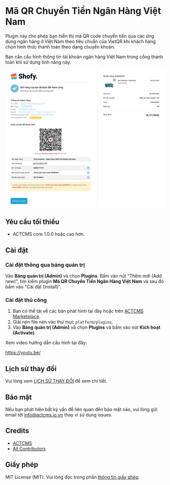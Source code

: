 # Mã QR Chuyển Tiền Ngân Hàng Việt Nam

Plugin này cho phép bạn hiển thị mã QR code chuyển tiền qua các ứng dụng
ngân hàng ở Việt Nam theo tiêu chuẩn của VietQR khi khách hàng chọn hình
thức thanh toán theo dạng chuyển khoản.

Bạn cần cấu hình thông tin tài khoản ngân hàng Việt Nam trong cổng
thanh toán khi sử dụng tính năng này.

![](./screenshot-demo.png)

## Yêu cầu tối thiểu

-   ACTCMS core 1.0.0 hoặc cao hơn.

## Cài đặt

### Cài đặt thông qua bảng quản trị

Vào **Bảng quản trị (Admin)** và chọn **Plugins**. Bấm vào nút "Thêm mới (Add new)", tìm kiếm plugin **Mã QR Chuyển Tiền Ngân Hàng Việt Nam** và sau đó bấm vào "Cài đặt (Install)".

### Cài đặt thủ công

1. Bạn có thể tải về các bản phát hình tại đây hoặc trên [ACTCMS Marketplace](https://actcms.io.vn).
2. Giải nén file nén vào thư mục `platform/plugins`.
3. Vào **Bảng quản trị (Admin)** và chọn **Plugins** và bấm vào nút **Kích hoạt (Activate)**.

Xem video hướng dẫn cấu hình tại đây:

https://youtu.be/

## Lịch sử thay đổi

Vui lòng xem [LỊCH SỬ THAY ĐỔI](CHANGELOG.md) để xem chi tiết.

## Bảo mật

Nếu bạn phát hiện bất kỳ vấn đề liên quan đến bảo mật nào, vui lòng gửi email tới info@actcms.io.vn thay vì sử dụng issues.

## Credits

-   [ACTCMS](https://github.com/actcmsvn)
-   [All Contributors](../../contributors)

## Giấy phép

MIT License (MIT). Vui lòng đọc trong phần [thông tin giấy phép](LICENSE).
